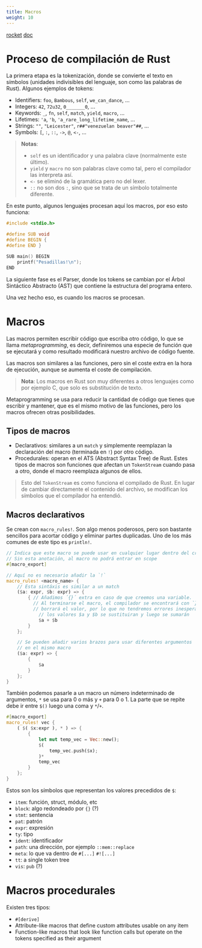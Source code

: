 ```yaml
---
title: Macros
weight: 10
---
```


[rocket](https://blog.logrocket.com/macros-in-rust-a-tutorial-with-examples/)
[doc](https://doc.rust-lang.org/book/ch19-06-macros.html)

# Proceso de compilación de Rust
La primera etapa es la tokenización, donde se convierte el texto en símbolos
(unidades indivisibles del lenguaje, son como las palabras de Rust). Algunos
ejemplos de tokens:

+ Identifiers: `foo`, `Bambous`, `self`, `we_can_dance`, ...
+ Integers: `42`, `72u32`, `0_______0`, ...
+ Keywords: `_`, `fn`, `self`, `match`, `yield`, `macro`, ...
+ Lifetimes: `'a`, `'b`, `'a_rare_long_lifetime_name`, ...
+ Strings: `""`, `"Leicester"`, `r##"venezuelan beaver"##`, ...
+ Symbols: `[`, `:`, `::`, `->`, `@`, `<-`, ...

> **Notas**:
> + `self` es un identificador y una palabra clave (normalmente este último).
> + `yield` y `macro` no son palabras clave como tal, pero el compilador las
>   interpreta así.
> + `<-` se eliminó de la gramática pero no del lexer.
> + `::` no son dos `:`, sino que se trata de un símbolo totalmente diferente.

En este punto, algunos lenguajes procesan aquí los macros, por eso esto
funciona:

```c
#include <stdio.h>

#define SUB void
#define BEGIN {
#define END }

SUB main() BEGIN
    printf("Pesadillas!\n");
END
```

La siguiente fase es el Parser, donde los tokens se cambian por el Árbol
Sintáctico Abstracto (AST) que contiene la estructura del programa entero.

Una vez hecho eso, es cuando los macros se procesan.

# Macros
Las macros permiten escribir código que escriba otro código, lo que se llama
_metaprogramming_, es decir, definiremos una especie de función que se ejecutará
y como resultado modificará nuestro archivo de código fuente.

Las macros son similares a las funciones, pero sin el coste extra en la hora de
ejecución, aunque se aumenta el coste de compilación.

> **Nota**: Los macros en Rust son muy diferentes a otros lenguajes como por
> ejemplo C, que solo es substitución de texto.

Metaprogramming se usa para reducir la cantidad de código que tienes que
escribir y mantener, que es el mismo motivo de las funciones, pero los macros
ofrecen otras posibilidades.

## Tipos de macros
+ Declarativos: similares a un `match` y simplemente reemplazan la declaración
  del macro (terminada en `!`) por otro código.
+ Procedurales: operan en el ATS (Abstract Syntax Tree) de Rust. Estes tipos de
  macros son funciones que afectan un `TokenStream` cuando pasa a otro, donde el
  macro reemplaza algunos de ellos.

> Esto del `TokenStream` es como funciona el compilado de Rust. En lugar de
> cambiar directamente el contenido del archivo, se modifican los símbolos que
> el compilador ha entendió.

## Macros declarativos
Se crean con `macro_rules!`. Son algo menos poderosos, pero son bastante
sencillos para acortar código y eliminar partes duplicadas. Uno de los más
comunes de este tipo es `println!`.

```rs
// Indica que este macro se puede usar en cualquier lugar dentro del crate.
// Sin esta anotación, al macro no podrá entrar en scope
#[macro_export]

// Aquí no es necesario añadir la `!`
macro_rules! <macro_name> {
    // Esta sintáxis es similar a un match
    ($a: expr, $b: expr) => {
        { // Añadimos ´{}´ extra en caso de que creemos una variable.
          // Al terminarse el macro, el compilador se encontrará con `}` y
          // borrará el valor, por lo que no tendremos errores inesperados
            // los valores $a y $b se sustituiran y luego se sumarán
            $a + $b
        }
    };

    // Se pueden añadir varios brazos para usar diferentes argumentos
    // en el mismo macro
    ($a: expr) => {
        {
            $a
        }
    };
}
```

También podemos pasarle a un macro un número indeterminado de argumentos, `*` se
usa para 0 o más y `+` para 0 o 1. La parte que se repite debe ir entre `$()`
luego una coma y `*`/`+`.

```rs
#[macro_export]
macro_rules! vec {
    ( $( $x:expr ), * ) => {
        {
            let mut temp_vec = Vec::new();
            $(
                temp_vec.push($x);
            )*
            temp_vec
        }
    };
}
```

Estos son los símbolos que representan los valores precedidos de `$`:

+ `item`: función, struct, módulo, etc
+ `block`: algo redondeado por `{}` (?)
+ `stmt`: sentencia
+ `pat`: patrón
+ `expr`: expresión
+ `ty`: tipo
+ `ident`: identificador
+ `path`: una dirección, por ejemplo `::mem::replace`
+ `meta`: lo que va dentro de `#[...]` `#![...]`
+ `tt`: a single token tree
+ `vis`: `pub` (?)

# Macros procedurales
Existen tres tipos:

+ `#[derive]`
+ Attribute-like macros that define custom attributes usable on any item
+ Function-like macros that look like function calls but operate on the tokens
  specified as their argument
